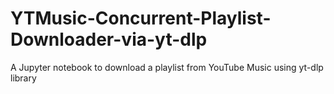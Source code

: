 # YTMusic-Concurrent-Playlist-Downloader-via-yt-dlp
A Jupyter notebook to download a playlist from YouTube Music using yt-dlp library
